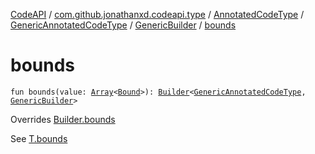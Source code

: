 [CodeAPI](../../../../index.md) / [com.github.jonathanxd.codeapi.type](../../../index.md) / [AnnotatedCodeType](../../index.md) / [GenericAnnotatedCodeType](../index.md) / [GenericBuilder](index.md) / [bounds](.)

# bounds

`fun bounds(value: `[`Array`](https://kotlinlang.org/api/latest/jvm/stdlib/kotlin/-array/index.html)`<`[`Bound`](../../../-generic-type/-bound/index.md)`>): `[`Builder`](../../../-generic-type/-builder/index.md)`<`[`GenericAnnotatedCodeType`](../index.md)`, `[`GenericBuilder`](index.md)`>`

Overrides [Builder.bounds](../../../-generic-type/-builder/bounds.md)

See [T.bounds](#)

